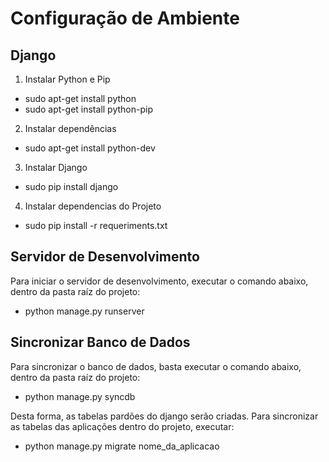 Configuração de Ambiente
===========

Django
-----

1. Instalar Python e Pip

  * sudo apt-get install python
  * sudo apt-get install python-pip
      
2. Instalar dependências
      
  * sudo apt-get install python-dev

3. Instalar Django

  * sudo pip install django

4. Instalar dependencias do Projeto

  * sudo pip install -r requeriments.txt


Servidor de Desenvolvimento
-----------

Para iniciar o servidor de desenvolvimento, executar o comando abaixo, dentro da pasta raíz do projeto:

  * python manage.py runserver


Sincronizar Banco de Dados
----------
Para sincronizar o banco de dados, basta executar o comando abaixo, dentro da pasta raíz do projeto:

  * python manage.py syncdb

Desta forma, as tabelas pardões do django serão criadas. Para sincronizar as tabelas das aplicações dentro do projeto, executar:

  * python manage.py migrate nome\_da\_aplicacao

